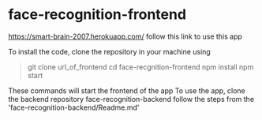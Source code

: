 # face-recognition-frontend

https://smart-brain-2007.herokuapp.com/ follow this link to use this app

To install the code, clone the repository in your machine using
>git clone url_of_frontend
>cd face-recgnition-frontend
>npm install
>npm start


These commands will start the frontend of the app
To use the app, clone the backend repository face-recognition-backend
follow the steps from the 'face-recognition-backend/Readme.md'
